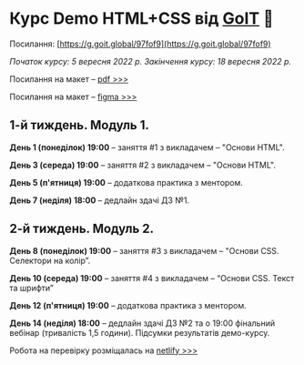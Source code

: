 # Курс Demo HTML+CSS від [GoIT](https://goit.ua/?lang=uk) 🚀

Посилання: [https://g.goit.global/97fof9](https://g.goit.global/97fof9)

_Початок курсу: 5 вересня 2022 р._
_Закінчення курсу: 18 вересня 2022 р._

Посилання на макет – [pdf >>>](/files/webstudio.pdf)

Посилання на макет – [figma >>>](https://www.figma.com/file/epRDm7u80zn0M4hxdTxo2n/Web-Studio-Version-2.1)

## 1-й тиждень. Модуль 1.

**День 1 (понеділок) 19:00** – заняття #1 з викладачем – "Основи HTML".

**День 3 (середа) 19:00** – заняття #2 з викладачем – "Основи HTML".

**День 5 (п'ятниця) 19:00** – додаткова практика з ментором.

**День 7 (неділя) 18:00** – дедлайн здачі ДЗ №1.

## 2-й тиждень. Модуль 2.

**День 8 (понеділок) 19:00** – заняття #3 з викладачем – "Основи CSS. Селектори на колір”.

**День 10 (середа) 19:00** – заняття #4 з викладачем – “Основи CSS. Текст та шрифти”

**День 12 (п'ятниця) 19:00** – додаткова практика з ментором.

**День 14 (неділя) 18:00** – дедлайн здачі ДЗ №2 та о 19:00 фінальний вебінар (тривалість 1,5 години). Підсумки результатів демо-курсу.

Робота на перевірку розміщалась на [netlify >>>](https://app.netlify.com/sites/pmaiorov-goit-markup-hw-01/overview)
